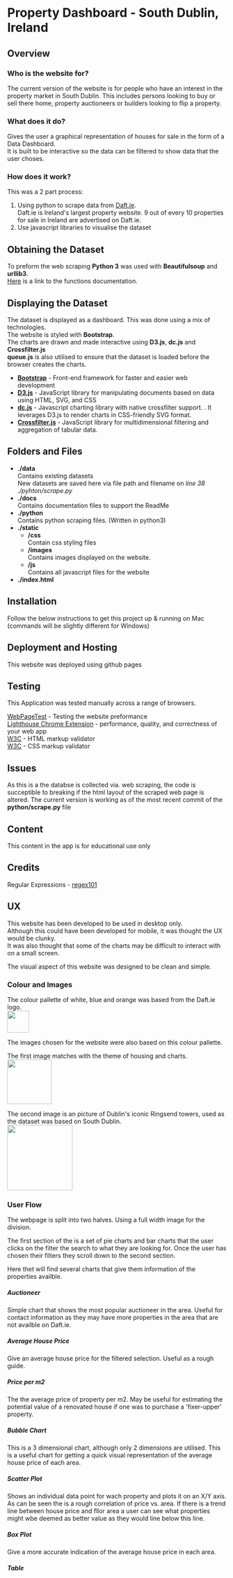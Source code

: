 # Property Dashboard - South Dublin, Ireland

## Overview

### Who is the website for?
The current version of the website is for people who have an interest in the property market in South Dublin. 
This includes persons looking to buy or sell there home, property auctioneers or builders looking to flip a property.

### What does it do?
Gives the user a graphical representation of houses for sale in the form of a Data Dashboard.  
It is built to be interactive so the data can be filtered to show data that the user choses.

### How does it work?
This was a 2 part process:
1.  Using python to scrape data from [Daft.ie](https://www.daft.ie/).  
    Daft.ie is Ireland's largest property website. 9 out of every 10 properties for sale in Ireland are advertised on Daft.ie.
2.  Use javascript libraries to visualise the dataset

## Obtaining the Dataset
To preform the web scraping **Python 3** was used with **Beautifulsoup** and **urllib3**.  
[Here](docs/functions.md) is a link to the functions documentation.

## Displaying the Dataset  
The dataset is displayed as a dashboard. This was done using a mix of technologies.  
The website is styled with **Bootstrap**.  
The charts are drawn and made interactive using **D3.js**, **dc.js** and **Crossfilter.js**  
**queue.js** is also utilised to ensure that the dataset is loaded before the browser creates the charts.

- [**Bootstrap**](https://getbootstrap.com/) - Front-end framework for faster and easier web development  
- [**D3.js**](https://d3js.org/) - JavaScript library for manipulating documents based on data using HTML, SVG, and CSS  
- [**dc.js**](https://dc-js.github.io/dc.js/) - Javascript charting library with native crossfilter support. . It leverages D3.js to render charts in CSS-friendly SVG format.
- [**Crossfilter.js**](http://square.github.io/crossfilter/) - JavaScript library for multidimensional filtering and aggregation of tabular data.

## Folders and Files
- **./data**  
    Contains existing datasets  
    New datasets are saved here via file path and filename on _line 38 ./pyhton/scrape.py_
- **./docs**  
    Contains documentation files to support the ReadMe
- **./python**  
    Contains python scraping files. (Written in python3)
- **./static**
    - **/css**  
    Contain css styling files
    - **/images**  
    Contains images displayed on the website.
    - **/js**  
    Contains all javascript files for the website
- **./index.html**

## Installation
Follow the below instructions to get this project up & running on Mac (commands will be slightly different for Windows)

## Deployment and Hosting
This website was deployed using github pages

## Testing
This Application was tested manually across a range of browsers.  

[WebPageTest](https://www.webpagetest.org/) - Testing the website preformance  
[Lighthouse Chrome Extension](https://developers.google.com/web/tools/lighthouse/) - performance, quality, and correctness of your web app  
[W3C](https://validator.w3.org/) - HTML markup validator  
[W3C](http://jigsaw.w3.org/css-validator/) - CSS markup validator

## Issues
As this is a the databse is collected via. web scraping, the code is succeptible to breaking if the html layout of the scraped web page is altered. 
The current version is working as of the most recent commit of the **python/scrape.py** file

## Content
This content in the app is for educational use only

## Credits
Regular Expressions - [regex101](https://regex101.com/)

## UX
This website has been developed to be used in desktop only.  
Although this could have been developed for mobile, it was thought the UX would be clunky.  
It was also thought that some of the charts may be difficult to interact with on a small screen.  

The visual aspect of this website was designed to be clean and simple.  

### Colour and Images

The colour pallette of white, blue and orange was based from the Daft.ie logo.  
<img src="https://c1.dmstatic.com/b0b130481f139258589f1/frontend/images/logo@2x.png" height="50px"/>  

The images chosen for the website were also based on this colour pallette. 

The first image matches with the theme of housing and charts.  
<img src="https://github.com/bglynch/property-dashboard/blob/master/static/images/Property-Market-min-1920x480.jpeg?raw=true" height="102px"/>   

The second image is an picture of Dublin's iconic Ringsend towers, used as the dataset was based on South Dublin.  
<img src="https://github.com/bglynch/property-dashboard/blob/master/static/images/dublinBay.jpg?raw=true" height="150px"/>    

### User Flow
The webpage is split into two halves. Using a full width image for the division.  

The first section of the is a set of pie charts and bar charts that the user clicks on the filter the search to what they are looking for. Once the user has chosen their filters they scroll down to the second section.


Here thet will find  several charts that give them information of the properties availble.  

##### Auctioneer
Simple chart that shows the most popular auctioneer in the area. Useful for contact information as they may have more properties in the area that are not availble on Daft.ie.

##### Average House Price
Give an average house price for the filtered selection.
Useful as a rough guide.

##### Price per m2
The the average price of property per m2. May be useful for estimating the potential value of a renovated house if one was to purchase a 'fixer-upper' property.

##### Bubble Chart
This is a 3 dimensional chart, although only 2 dimensions are utilised.
This is a useful chart for getting a quick visual representation of the average house price of each area.

##### Scatter Plot
Shows an individual data point for wach property and plots it on an X/Y axis.  
As can be seen the is a rough correlation of price vs. area.
If there is a trend line between house price and fllor area a user can see what properties might wbe deemed as better value as they would line below this line.

##### Box Plot
Give a more accurate indication of the average house price in each area.

##### Table


